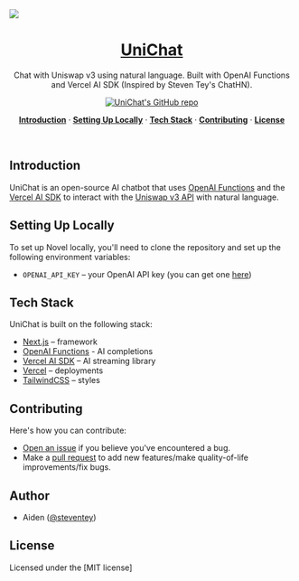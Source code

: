 <a href="https://unichat.fn03.xyz">
  <img  src="https://i.imgur.com/46xKKXy.png">
  <h1 align="center">UniChat</h1>
</a>

<p align="center">
  Chat with Uniswap v3 using natural language. Built with OpenAI Functions and Vercel AI SDK (Inspired by Steven Tey's ChatHN). 
</p>

<p align="center">
  <a href="https://github.com/0xaaiden/unichat"><img src="https://img.shields.io/github/stars/0xaaiden/unichat?style=social" alt="UniChat's GitHub repo"></a>
</p>

<p align="center">
  <a href="#introduction"><strong>Introduction</strong></a> ·
  <a href="#setting-up-locally"><strong>Setting Up Locally</strong></a> ·
  <a href="#tech-stack"><strong>Tech Stack</strong></a> ·
  <a href="#contributing"><strong>Contributing</strong></a> ·
  <a href="#license"><strong>License</strong></a>
</p>
<br/>

## Introduction

UniChat is an open-source AI chatbot that uses [OpenAI Functions](https://platform.openai.com/docs/guides/gpt/function-calling) and the [Vercel AI SDK](https://sdk.vercel.ai/docs) to interact with the [Uniswap v3 API](https://uniswap.org) with natural language.



## Setting Up Locally

To set up Novel locally, you'll need to clone the repository and set up the following environment variables:

- `OPENAI_API_KEY` – your OpenAI API key (you can get one [here](https://platform.openai.com/account/api-keys))

## Tech Stack

UniChat is built on the following stack:

- [Next.js](https://nextjs.org/) – framework
- [OpenAI Functions](https://platform.openai.com/docs/guides/gpt/function-calling) - AI completions
- [Vercel AI SDK](https://sdk.vercel.ai/docs) – AI streaming library
- [Vercel](https://vercel.com) – deployments
- [TailwindCSS](https://tailwindcss.com/) – styles

## Contributing

Here's how you can contribute:

- [Open an issue](https://github.com/0xaaiden/unichat/issues) if you believe you've encountered a bug.
- Make a [pull request](https://github.com/0xaaiden/unichat/pull) to add new features/make quality-of-life improvements/fix bugs.

## Author

- Aiden ([@steventey](https://twitter.com/aiden0x4))

## License

Licensed under the [MIT license]